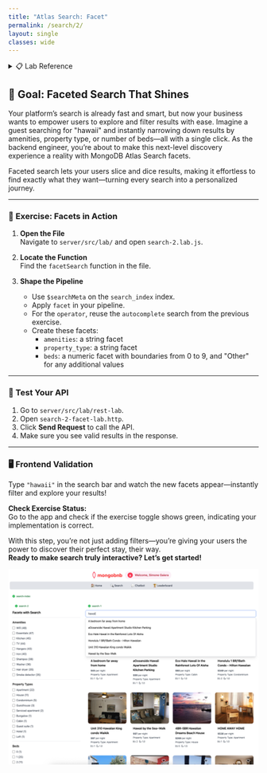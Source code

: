 ```yaml
---
title: "Atlas Search: Facet"
permalink: /search/2/
layout: single
classes: wide
---
```


<details>
<summary>📋 Lab Reference</summary>
<p><strong>Associated Lab File:</strong> <code>search-2.lab.js</code></p>
</details>

## 🚀 Goal: Faceted Search That Shines

Your platform’s search is already fast and smart, but now your business wants to empower users to explore and filter results with ease. Imagine a guest searching for "hawaii" and instantly narrowing down results by amenities, property type, or number of beds—all with a single click. As the backend engineer, you’re about to make this next-level discovery experience a reality with MongoDB Atlas Search facets.

Faceted search lets your users slice and dice results, making it effortless to find exactly what they want—turning every search into a personalized journey.

---

### 🧩 Exercise: Facets in Action

1. **Open the File**  
   Navigate to `server/src/lab/` and open `search-2.lab.js`.

2. **Locate the Function**  
   Find the `facetSearch` function in the file.

3. **Shape the Pipeline**  
   - Use `$searchMeta` on the `search_index` index.  
   - Apply `facet` in your pipeline.  
   - For the `operator`, reuse the `autocomplete` search from the previous exercise.  
   - Create these facets:  
     - `amenities`: a string facet  
     - `property_type`: a string facet  
     - `beds`: a numeric facet with boundaries from 0 to 9, and "Other" for any additional values  

---

### 🚦 Test Your API

1. Go to `server/src/lab/rest-lab`.  
2. Open `search-2-facet-lab.http`.  
3. Click **Send Request** to call the API.  
4. Make sure you see valid results in the response.

---

### 🖥️ Frontend Validation

Type `"hawaii"` in the search bar and watch the new facets appear—instantly filter and explore your results!

**Check Exercise Status:**  
Go to the app and check if the exercise toggle shows green, indicating your implementation is correct.

With this step, you’re not just adding filters—you’re giving your users the power to discover their perfect stay, their way.  
**Ready to make search truly interactive? Let’s get started!**

![search-2-lab](../../assets/images/search-2-lab.png)
